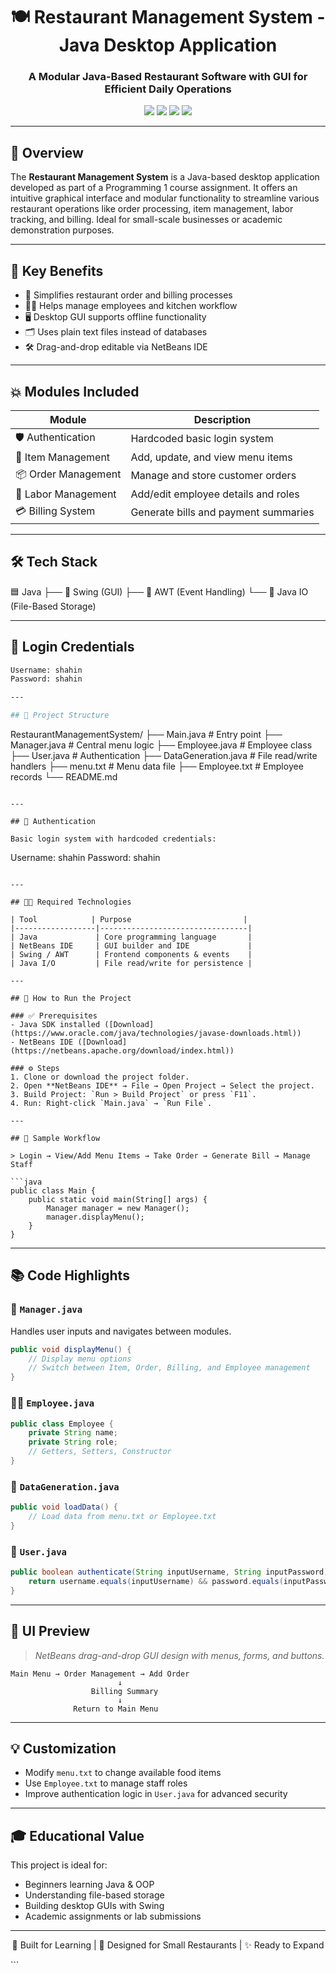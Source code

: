 <h1 align="center">🍽️ Restaurant Management System - Java Desktop Application</h1>
<h3 align="center">A Modular Java-Based Restaurant Software with GUI for Efficient Daily Operations</h3>

<p align="center">
  <img src="https://img.shields.io/badge/Language-Java-blue.svg" />
  <img src="https://img.shields.io/badge/IDE-NetBeans-brightgreen" />
  <img src="https://img.shields.io/badge/Storage-File_Based-lightgrey" />
  <img src="https://img.shields.io/badge/UI-Swing%20%26%20AWT-yellow" />
</p>

---

## 🌟 Overview

The **Restaurant Management System** is a Java-based desktop application developed as part of a Programming 1 course assignment. It offers an intuitive graphical interface and modular functionality to streamline various restaurant operations like order processing, item management, labor tracking, and billing. Ideal for small-scale businesses or academic demonstration purposes.

---

## 🚀 Key Benefits

- 🧾 Simplifies restaurant order and billing processes  
- 👨‍🍳 Helps manage employees and kitchen workflow  
- 🖥️ Desktop GUI supports offline functionality  
- 🗂️ Uses plain text files instead of databases  
- 🛠️ Drag-and-drop editable via NetBeans IDE  

---

## 💥 Modules Included

| Module              | Description                                         |
|---------------------|-----------------------------------------------------|
| 🛡️ Authentication     | Hardcoded basic login system                        |
| 🧾 Item Management    | Add, update, and view menu items                    |
| 📦 Order Management   | Manage and store customer orders                    |
| 👥 Labor Management   | Add/edit employee details and roles                 |
| 💳 Billing System     | Generate bills and payment summaries                |

---

## 🛠 Tech Stack

🟦 Java ├── 🎨 Swing (GUI) ├── 🧱 AWT (Event Handling) └── 📂 Java IO (File-Based Storage)



---

## 🔐 Login Credentials

```bash
Username: shahin
Password: shahin

---

## 📂 Project Structure

```
RestaurantManagementSystem/
├── Main.java               # Entry point
├── Manager.java            # Central menu logic
├── Employee.java           # Employee class
├── User.java               # Authentication
├── DataGeneration.java     # File read/write handlers
├── menu.txt                # Menu data file
├── Employee.txt            # Employee records
└── README.md
```

---

## 🔐 Authentication

Basic login system with hardcoded credentials:

```
Username: shahin
Password: shahin
```

---

## 👨‍💻 Required Technologies

| Tool            | Purpose                         |
|------------------|---------------------------------|
| Java             | Core programming language       |
| NetBeans IDE     | GUI builder and IDE             |
| Swing / AWT      | Frontend components & events    |
| Java I/O         | File read/write for persistence |

---

## 🚀 How to Run the Project

### ✅ Prerequisites
- Java SDK installed ([Download](https://www.oracle.com/java/technologies/javase-downloads.html))
- NetBeans IDE ([Download](https://netbeans.apache.org/download/index.html))

### ⚙️ Steps
1. Clone or download the project folder.
2. Open **NetBeans IDE** → File → Open Project → Select the project.
3. Build Project: `Run > Build Project` or press `F11`.
4. Run: Right-click `Main.java` → `Run File`.

---

## 🧪 Sample Workflow

> Login → View/Add Menu Items → Take Order → Generate Bill → Manage Staff

```java
public class Main {
    public static void main(String[] args) {
        Manager manager = new Manager();
        manager.displayMenu();
    }
}
```

---

## 📚 Code Highlights

### 📁 `Manager.java`
Handles user inputs and navigates between modules.

```java
public void displayMenu() {
    // Display menu options
    // Switch between Item, Order, Billing, and Employee management
}
```

### 👨‍🍳 `Employee.java`

```java
public class Employee {
    private String name;
    private String role;
    // Getters, Setters, Constructor
}
```

### 🧾 `DataGeneration.java`

```java
public void loadData() {
    // Load data from menu.txt or Employee.txt
}
```

### 🔐 `User.java`

```java
public boolean authenticate(String inputUsername, String inputPassword) {
    return username.equals(inputUsername) && password.equals(inputPassword);
}
```

---

## 📸 UI Preview

> _NetBeans drag-and-drop GUI design with menus, forms, and buttons._

```
Main Menu → Order Management → Add Order
                        ↓
                  Billing Summary
                        ↓
              Return to Main Menu
```

---

## 💡 Customization

- Modify `menu.txt` to change available food items  
- Use `Employee.txt` to manage staff roles  
- Improve authentication logic in `User.java` for advanced security  

---

## 🎓 Educational Value

This project is ideal for:
- Beginners learning Java & OOP
- Understanding file-based storage
- Building desktop GUIs with Swing
- Academic assignments or lab submissions

---

<p align="center">
  📘 Built for Learning | 🎯 Designed for Small Restaurants | ✨ Ready to Expand
</p>
```

